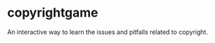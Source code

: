 copyrightgame
=============
An interactive way to learn the issues and pitfalls related to copyright.

